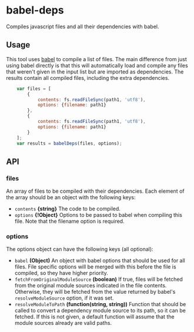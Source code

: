 babel-deps
===================================

Compiles javascript files and all their dependencies with babel.

## Usage
This tool uses [babel](npmjs.com/package/babel-core) to compile a list of files. The main difference from just using babel directly is that this will automatically load and compile any files that weren't given in the input list but are imported as dependencies. The results contain all compiled files, including the extra dependencies.

```javascript
	var files = [
		{
			contents: fs.readFileSync(path1, 'utf8'),
			options: {filename: path1}
		},
		{
			contents: fs.readFileSync(path1, 'utf8'),
			options: {filename: path1}
		}
	];
	var results = babelDeps(files, options);
```

## API

### files

An array of files to be compiled with their dependencies. Each element of the array should be an object with the following keys:

- `contents` **{string}** The code to be compiled.
- `options` **{!Object}** Options to be passed to babel when compiling this file. Note that the filename option is required.

### options

The options object can have the following keys (all optional):

- `babel` **(Object)** An object with babel options that should be used for all files. File specific options will be merged with this before the file is compiled, so they have higher priority.
- `fetchFromOriginalModuleSource` **(boolean)** If true, files will be fetched from the original module sources indicated in the file contents. Otherwise, they will be fetched from the value returned by babel's `resolveModuleSource` option, if it was set.
- `resolveModuleToPath` **(function(string, string))** Function that should be called to convert a dependency module source to its path, so it can be fetched. If this is not given, a default function will assume that the module sources already are valid paths.
